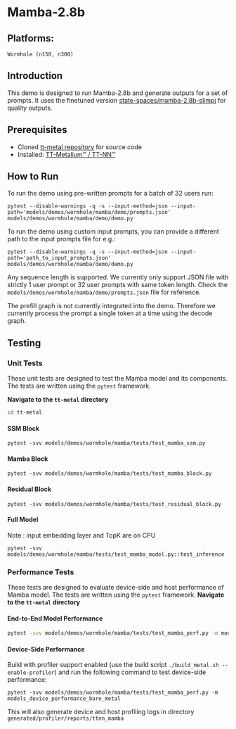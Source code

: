 # Mamba-2.8b

## Platforms:
    Wormhole (n150, n300)

## Introduction
This demo is designed to run Mamba-2.8b and generate outputs for a set of prompts. It uses the finetuned version [state-spaces/mamba-2.8b-slimpj](https://huggingface.co/state-spaces/mamba-2.8b-slimpj) for quality outputs.

## Prerequisites
- Cloned [tt-metal repository](https://github.com/tenstorrent/tt-metal) for source code
- Installed: [TT-Metalium™ / TT-NN™](https://github.com/tenstorrent/tt-metal/blob/main/INSTALLING.md)

## How to Run
To run the demo using pre-written prompts for a batch of 32 users run:
```
pytest --disable-warnings -q -s --input-method=json --input-path='models/demos/wormhole/mamba/demo/prompts.json' models/demos/wormhole/mamba/demo/demo.py
```

To run the demo using custom input prompts, you can provide a different path to the input prompts file for e.g.:

```
pytest --disable-warnings -q -s --input-method=json --input-path='path_to_input_prompts.json' models/demos/wormhole/mamba/demo/demo.py
```

Any sequence length is supported. We currently only support JSON file with strictly 1 user prompt or 32 user prompts with same token length. Check the `models/demos/wormhole/mamba/demo/prompts.json` file for reference.

The prefill graph is not currently integrated into the demo. Therefore we currently process the prompt a single token at a time using the decode graph.

## Testing
### Unit Tests
These unit tests are designed to test the Mamba model and its components. The tests are written using the `pytest` framework.

**Navigate to the `tt-metal` directory**
```bash
cd tt-metal
```

#### SSM Block
```
pytest -svv models/demos/wormhole/mamba/tests/test_mamba_ssm.py
```

#### Mamba Block
```
pytest -svv models/demos/wormhole/mamba/tests/test_mamba_block.py
```

#### Residual Block
```
pytest -svv models/demos/wormhole/mamba/tests/test_residual_block.py
```

#### Full Model
Note : input embedding layer and TopK are on CPU

```
pytest -svv models/demos/wormhole/mamba/tests/test_mamba_model.py::test_inference
```

### Performance Tests
These tests are designed to evaluate device-side and host performance of Mamba model. The tests are written using the `pytest` framework.
**Navigate to the `tt-metal` directory**

#### End-to-End Model Performance
```bash
pytest -svv models/demos/wormhole/mamba/tests/test_mamba_perf.py -m models_performance_bare_metal
```

#### Device-Side Performance
Build with profiler support enabled (use the build script `./build_metal.sh --enable-profiler`) and run the following command to test device-side performance:
```
pytest -svv models/demos/wormhole/mamba/tests/test_mamba_perf.py -m models_device_performance_bare_metal
```

This will also generate device and host profiling logs in directory `generated/profiler/reports/ttnn_mamba`
